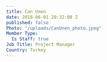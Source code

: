 ```yaml
---
title: Can Unen
date: 2018-06-01 20:32:00 Z
published: false
Photo: "/uploads/CanUnen_photo.jpeg"
Member Type:
  Is Staff: true
Job Title: Project Manager
Country: Turkey
---
```



